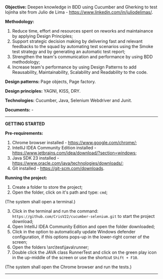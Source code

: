 **Objective:** Deepen knowledge in BDD using Cucumber and Gherking to test lojinha site from Julio de Lima - https://www.linkedin.com/in/juliodelimas/.

**Methodology:**
1. Reduce time, effort and resources spent on reworks and maintainance by applying Design Principles;
2. Support strategic decision making by delivering fast and relevant feedbacks to the squad by automating test scenarios using the Smoke test strategy and by generating an automatic test report;
4. Strengthen the team's communication and performance by using BDD methodology;
5. Increase team's performance by using Design Patterns to add Reausability, Maintainability, Scalability and Readability to the code.

**Design patterns:** Page objects, Page factory.

**Design principles:** YAGNI, KISS, DRY.

**Technologies:** Cucumber, Java, Selenium Webdriver and Junit.

**Documents:** -

---

**GETTING STARTED**

**Pre-requirements:**
1. Chrome browser installed - https://www.google.com/chrome/;
2. IntelliJ IDEA Community Edition installed - https://www.jetbrains.com/idea/download/?section=windows;
3. Java SDK 23 installed - https://www.oracle.com/java/technologies/downloads/;
4. Git installed - https://git-scm.com/downloads.

**Running the project:**
1. Create a folder to store the project;
2. Open the folder, click on it's path and type: `cmd`;

(The system shall open a terminal.)

3. Click in the terminal and run the command: `https://github.com/CrisV22/cucumber-selenium.git` to start the project download;
4. Open IntelliJ IDEA Community Edition and open the folder downloaded;
5. Click in the option to automatically update Windows defender configuration, if this options pops-up in the lower-right corner of the screen;
6. Open the folders \src\test\java\runner;
7. Double click the JAVA class RunnerTest and click on the green play icon in the up-middle of the screen or use the shortcut `Shift + F10`.

(The system shall open the Chrome browser and run the tests.)

---
